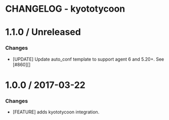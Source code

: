 # CHANGELOG - kyototycoon

1.1.0 / Unreleased
==================
### Changes

* [UPDATE] Update auto_conf template to support agent 6 and 5.20+. See [#860][]

1.0.0 / 2017-03-22
==================

### Changes

* [FEATURE] adds kyototycoon integration.
